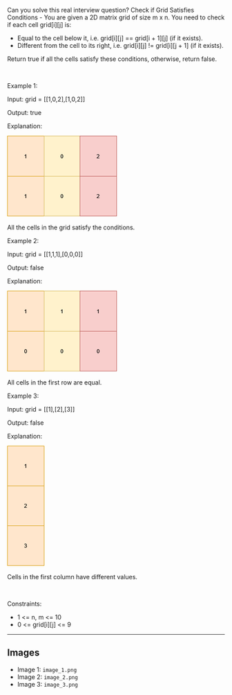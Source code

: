 Can you solve this real interview question? Check if Grid Satisfies Conditions - You are given a 2D matrix grid of size m x n. You need to check if each cell grid[i][j] is:

 * Equal to the cell below it, i.e. grid[i][j] == grid[i + 1][j] (if it exists).
 * Different from the cell to its right, i.e. grid[i][j] != grid[i][j + 1] (if it exists).

Return true if all the cells satisfy these conditions, otherwise, return false.

 

Example 1:

Input: grid = [[1,0,2],[1,0,2]]

Output: true

Explanation:

![Example 1](./image_1.png)

All the cells in the grid satisfy the conditions.

Example 2:

Input: grid = [[1,1,1],[0,0,0]]

Output: false

Explanation:

![Example 2](./image_2.png)

All cells in the first row are equal.

Example 3:

Input: grid = [[1],[2],[3]]

Output: false

Explanation:

![Example 3](./image_3.png)

Cells in the first column have different values.

 

Constraints:

 * 1 <= n, m <= 10
 * 0 <= grid[i][j] <= 9

---

## Images

- Image 1: `image_1.png`
- Image 2: `image_2.png`
- Image 3: `image_3.png`
